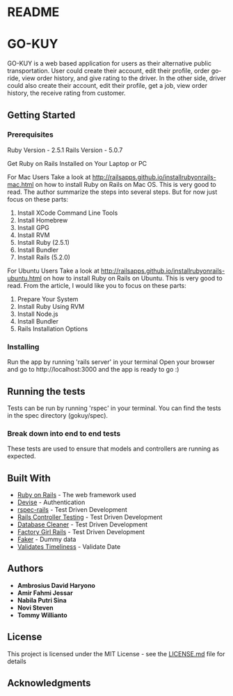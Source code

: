 # README

<!-- This README would normally document whatever steps are necessary to get the
application up and running.

Things you may want to cover:

* Ruby version

* System dependencies

* Configuration

* Database creation

* Database initialization

* How to run the test suite

* Services (job queues, cache servers, search engines, etc.)

* Deployment instructions

* ... -->
# GO-KUY

GO-KUY is a web based application for users as their alternative public transportation.
User could create their account, edit their profile, order go-ride, view order history, and give rating to the driver. In the other side, driver could also create their account, edit their profile, get a job, view order history, the receive rating from customer.


## Getting Started

<!-- These instructions will get you a copy of the project up and running on your local machine for development and testing purposes. See deployment for notes on how to deploy the project on a live system. -->

### Prerequisites

Ruby Version - 2.5.1
Rails Version - 5.0.7

Get Ruby on Rails Installed on Your Laptop or PC

For Mac Users
Take a look at  http://railsapps.github.io/installrubyonrails-mac.html  on how to install Ruby on Rails on Mac OS. This is very good to read. The author summarize the steps into several steps. But for now just focus on these parts:
1. Install XCode Command Line Tools
2. Install Homebrew
3. Install GPG
4. Install RVM
5. Install Ruby (2.5.1)
6. Install Bundler
7. Install Rails (5.2.0)

For Ubuntu Users
Take a look at  http://railsapps.github.io/installrubyonrails-ubuntu.html  on how to install Ruby on Rails on Ubuntu. This is very good to read. From the article, I would like you to focus on these parts:
1. Prepare Your System
2. Install Ruby Using RVM
3. Install Node.js
4. Install Bundler
5. Rails Installation Options

### Installing

<!-- A step by step series of examples that tell you how to get a development env running

Say what the step will be

```
Give the example
```

And repeat

```
until finished
```

End with an example of getting some data out of the system or using it for a little demo -->

Run the app by running 'rails server' in your terminal
Open your browser and go to  http://localhost:3000 and the app is ready to go :)

## Running the tests

<!-- Explain how to run the automated tests for this system -->
Tests can be run by running 'rspec' in your terminal.
You can find the tests in the spec directory (gokuy/spec).


### Break down into end to end tests

<!-- Explain what these tests test and why -->
These tests are used to ensure that models and controllers are running as expected.


## Built With

<!-- * [Dropwizard](http://www.dropwizard.io/1.0.2/docs/) - The web framework used
* [Maven](https://maven.apache.org/) - Dependency Management
* [ROME](https://rometools.github.io/rome/) - Used to generate RSS Feeds -->

* [Ruby on Rails](https://rubyonrails.org/) - The web framework used
* [Devise](https://github.com/plataformatec/devise) - Authentication
* [rspec-rails](https://github.com/rspec/rspec-rails) - Test Driven Development
* [Rails Controller Testing](https://github.com/rails/rails-controller-testing) - Test Driven Development
* [Database Cleaner](https://github.com/DatabaseCleaner/database_cleaner) - Test Driven Development
* [Factory Girl Rails](https://github.com/kenoir/factory_girl_rails) - Test Driven Development
* [Faker](https://github.com/stympy/faker) - Dummy data
* [Validates Timeliness](https://github.com/adzap/validates_timeliness) - Validate Date


## Authors

* **Ambrosius David Haryono** 
* **Amir Fahmi Jessar**
* **Nabila Putri Sina** 
* **Novi Steven** 
* **Tommy Willianto**

## License

This project is licensed under the MIT License - see the [LICENSE.md](LICENSE.md) file for details

## Acknowledgments

<!-- * Hat tip to anyone whose code was used
* Inspiration
* etc -->

